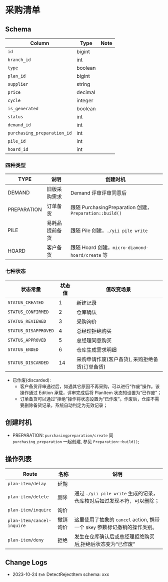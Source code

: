 # 采购清单

Schema
---------------------------------------------------------------------------
Column                      | Type | Note
----------------------------|----------|-------
`id`                        | bigint | 
`branch_id`                 | int |
`type`                      | boolean |
`plan_id`                   | bigint |
`supplier`                  | string |
`price`                     | decimal |
`cycle`                     | integer |
`is_generated`              | boolean |
`status`                    | int |
`demand_id`                 | int |
`purchasing_preparation_id` | int |
`pile_id`                   | int |
`hoard_id`                  | int |

### 四种类型

TYPE | 说明 | 创建时机
--------|----------|-------
DEMAND | 旧版采购需求 | Demand 评审评审同意后
PREPARATION | 订单备货 | 跟随 PurchasingPreparation 创建，`Preparation::build()`
PILE | 易耗品提前备货 | 跟随 Pile 创建，`./yii pile write`
HOARD | 客户备货 | 跟随 Hoard 创建，`micro-diamond-hoard/create` 等

### 七种状态

状态常量                | 状态值    | 值改变场景
------------------------|-----------|-------
`STATUS_CREATED`        | 1         | 新建记录
`STATUS_CONFIRMED`      | 2         | 仓库确认
`STATUS_REVIEWED`       | 3         | 采购询价
`STATUS_DISAPPROVED`    | 4         | 总经理拒绝购买
`STATUS_APPROVED`       | 5         | 总经理同意购买
`STATUS_ENDED`          | 6         | 仓库生成需求明细
`STATUS_DISCARDED`      | 14        | 采购申请作废(客户备货), 采购拒绝备货(订单备货)

- 已作废(discarded):
    - 客户备货评审通过后，如遇其它原因不再采购，可以进行“作废”操作。该操作通过 Edition 承载，评审完成后将 PlanItem 状态知设置为“已作废”；
    - 订单备货可以通过“拒绝”操作将状态设置为“已作废”。作废后，仓库不需要删除备货记录，系统自动判定为无效记录；

创建时机
---------------------------------------------------------------------------

- PREPARATION: `purchasingpreparation/create` 同 `purchasing_preparation` 一起创建, 参见 `Preparation::build()`;

操作列表
---------------------------------------------------------------------------
Route                           |   名称    | 说明
--------------------------------|-----------|---------
`plan-item/delay`               |延期       | 
`plan-item/delete`              |删除       | 通过 `./yii pile write` 生成的记录，仓库核对后如过发现不符，可以删除；
`plan-item/inquire`             |询价       | 
`plan-item/cancel-inquire`      |撤销询价   | 这里使用了抽象的 `cancel` action, 携带一个 `$key` 参数标记撤销的操作类别。
`plan-item/deny`                |拒绝       |发生在仓库确认后或总经理拒绝购买后,拒绝后状态变为“已作废”

Change Logs
--------------------------------------------------------------------------
- 2023-10-24 `Enh` DetectRejectItem schema: xxx
